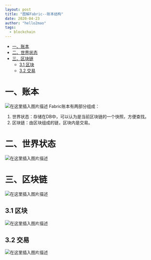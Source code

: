 ```yaml
---
layout: post
title: "图解Fabric--账本结构"
date: 2020-04-23
author: "hello2mao"
tags:
  - blockchain
---
```



<!-- TOC -->

- [一、账本](#一账本)
- [二、世界状态](#二世界状态)
- [三、区块链](#三区块链)
  - [3.1 区块](#31-区块)
  - [3.2 交易](#32-交易)

<!-- /TOC -->

# 一、账本
![在这里插入图片描述](https://img-blog.csdnimg.cn/20200423132255855.png?x-oss-process=image/watermark,type_ZmFuZ3poZW5naGVpdGk,shadow_10,text_aHR0cHM6Ly9ibG9nLmNzZG4ubmV0L2hlbGxvMm1hbw==,size_16,color_FFFFFF,t_70)
Fabric账本有两部分组成：

 1. 世界状态：存储在DB中，可以认为是当前区块链的一个快照，方便查找。
 2. 区块链：由区块组成的链，区块内是交易。

# 二、世界状态
![在这里插入图片描述](https://img-blog.csdnimg.cn/20200423132617663.png?x-oss-process=image/watermark,type_ZmFuZ3poZW5naGVpdGk,shadow_10,text_aHR0cHM6Ly9ibG9nLmNzZG4ubmV0L2hlbGxvMm1hbw==,size_16,color_FFFFFF,t_70)
# 三、区块链
![在这里插入图片描述](https://img-blog.csdnimg.cn/20200423132626985.png?x-oss-process=image/watermark,type_ZmFuZ3poZW5naGVpdGk,shadow_10,text_aHR0cHM6Ly9ibG9nLmNzZG4ubmV0L2hlbGxvMm1hbw==,size_16,color_FFFFFF,t_70)
## 3.1 区块
![在这里插入图片描述](https://img-blog.csdnimg.cn/20200423132809230.png?x-oss-process=image/watermark,type_ZmFuZ3poZW5naGVpdGk,shadow_10,text_aHR0cHM6Ly9ibG9nLmNzZG4ubmV0L2hlbGxvMm1hbw==,size_16,color_FFFFFF,t_70)
## 3.2 交易
![在这里插入图片描述](https://img-blog.csdnimg.cn/20200423132819266.png?x-oss-process=image/watermark,type_ZmFuZ3poZW5naGVpdGk,shadow_10,text_aHR0cHM6Ly9ibG9nLmNzZG4ubmV0L2hlbGxvMm1hbw==,size_16,color_FFFFFF,t_70)
